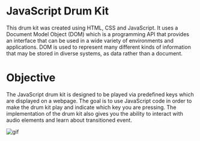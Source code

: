 # JavaScript Drum Kit

This drum kit was created using HTML, CSS and JavaScript. It uses a Document Model Object (DOM) which is a programming API that provides an interface that can be used in a wide variety of environments and applications. DOM is used to represent many different kinds of information that may be stored in diverse systems, as data rather than a document.

# Objective

The JavaScript drum kit is designed to be played via predefined keys which are displayed on a webpage. The goal is to use JavaScript code in order to make the drum kit play and indicate which key you are pressing. The implementation of the drum kit also gives you the ability to interact with audio elements and learn about transitioned event.

![gif](drum-kit-js.gif)
